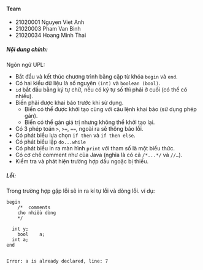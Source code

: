 #### Team
* 21020001 Nguyen Viet Anh
* 21020003 Pham Van Binh
* 21020034 Hoang Minh Thai

##### Nội dung chính:
Ngôn ngữ UPL:
- Bắt đầu và kết thúc chương trình bằng cặp từ khóa `begin` và `end`.
- Có hai kiểu dữ liệu là số nguyên `(int)` và `boolean (bool)`.
- `id` bắt đầu bằng ký tự chữ, nếu có ký tự số thì phải ở cuối (có thể có nhiều).
- Biến phải được khai báo trước khi sử dụng. 
  - Biến có thể được khởi tạo cùng với câu lệnh khai báo (sử dụng phép gán).
  - Biến có thể gán giá trị nhưng không thể khởi tạo lại.
- Có 3 phép toán `>`, `>=`, `==`, ngoài ra sẽ thông báo lỗi.
- Có phát biểu lựa chọn `if then` và `if then else`.
- Có phát biểu lặp `do...while`
- Có phát biểu in ra màn hình `print` với tham số là một biểu thức.
- Có cơ chế comment như của Java (nghĩa là có cả `/*...*/` và `//…`).
- Kiểm tra và phát hiện trường hợp dấu ngoặc bị thiếu.

##### Lỗi:
Trong trường hợp gặp lỗi sẽ in ra kí tự lỗi và dòng lỗi.
ví dụ:
```
begin
	/*	comments
	cho nhiều dòng
	*/
	
  int y;
	bool    a;
  int a;
end


Error: a is already declared, line: 7
```

